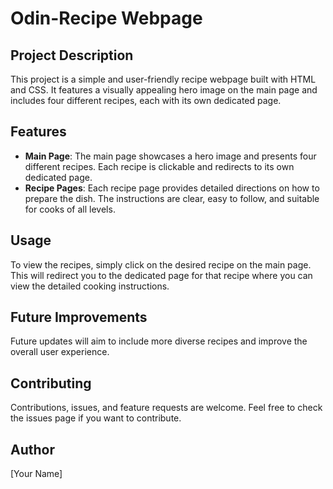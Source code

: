 # Odin-Recipe Webpage

## Project Description

This project is a simple and user-friendly recipe webpage built with HTML and CSS. It features a visually appealing hero image on the main page and includes four different recipes, each with its own dedicated page.

## Features

- **Main Page**: The main page showcases a hero image and presents four different recipes. Each recipe is clickable and redirects to its own dedicated page.
- **Recipe Pages**: Each recipe page provides detailed directions on how to prepare the dish. The instructions are clear, easy to follow, and suitable for cooks of all levels.

## Usage

To view the recipes, simply click on the desired recipe on the main page. This will redirect you to the dedicated page for that recipe where you can view the detailed cooking instructions.

## Future Improvements

Future updates will aim to include more diverse recipes and improve the overall user experience.

## Contributing

Contributions, issues, and feature requests are welcome. Feel free to check the issues page if you want to contribute.

## Author

[Your Name]
